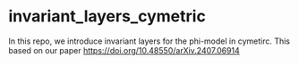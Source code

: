 # invariant_layers_cymetric
In this repo, we introduce invariant layers for the phi-model in cymetirc. This based on our paper  https://doi.org/10.48550/arXiv.2407.06914
